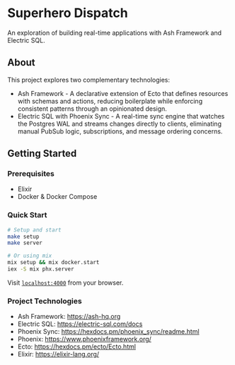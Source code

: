 # Superhero Dispatch

An exploration of building real-time applications with Ash Framework and Electric SQL.

## About

This project explores two complementary technologies:

- Ash Framework - A declarative extension of Ecto that defines resources with schemas and actions, reducing boilerplate while enforcing consistent patterns through an opinionated design.
- Electric SQL with Phoenix Sync - A real-time sync engine that watches the Postgres WAL and streams changes directly to clients, eliminating manual PubSub logic, subscriptions, and message ordering concerns.

## Getting Started

### Prerequisites

- Elixir
- Docker & Docker Compose

### Quick Start

```bash
# Setup and start
make setup
make server

# Or using mix
mix setup && mix docker.start
iex -S mix phx.server
```

Visit [`localhost:4000`](http://localhost:4000) from your browser.

### Project Technologies

- Ash Framework: https://ash-hq.org
- Electric SQL: https://electric-sql.com/docs
- Phoenix Sync: https://hexdocs.pm/phoenix_sync/readme.html
- Phoenix: https://www.phoenixframework.org/
- Ecto: https://hexdocs.pm/ecto/Ecto.html
- Elixir: https://elixir-lang.org/
